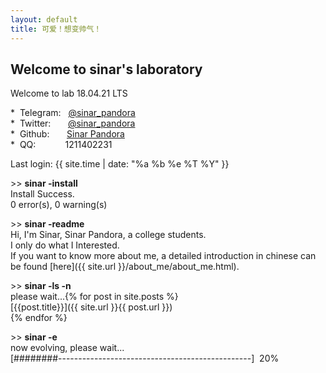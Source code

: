 ```yaml
---
layout: default
title: 可爱！想变帅气！
--- 
```

## Welcome to sinar's laboratory

Welcome to lab 18.04.21 LTS  

\*&nbsp; Telegram: &nbsp;&nbsp;[@sinar_pandora](https://t.me/Sinar_Pandora)  
\*&nbsp; Twitter: &nbsp;&nbsp;&nbsp;&nbsp;&nbsp;&nbsp;[@sinar_pandora](https://twitter.com/sinar_pandora)  
\*&nbsp; Github: &nbsp;&nbsp;&nbsp;&nbsp;&nbsp;&nbsp;[Sinar Pandora](https://github.com/SinarPandora)  
\*&nbsp; QQ: &nbsp;&nbsp;&nbsp;&nbsp;&nbsp;&nbsp;&nbsp;&nbsp;&nbsp;&nbsp;&nbsp;1211402231  

Last login: {{ site.time | date: "%a %b %e %T %Y" }}  

\>> **sinar -install**  
Install Success.  
 0 error(s), 0 warning(s)  
 
\>> **sinar -readme**  
Hi, I'm Sinar, Sinar Pandora, a college students.  
I only do what I Interested.  
If you want to know more about me, a detailed introduction in chinese can be found [here]({{ site.url }}/about_me/about_me.html).  

\>> **sinar -ls -n**  
please wait...{% for post in site.posts %}  
[{{post.title}}]({{ site.url }}{{ post.url }})  
{% endfor %}  

\>> **sinar -e**  
now evolving, please wait...  
\[########------------------------------------------------]&nbsp;&nbsp;20%  